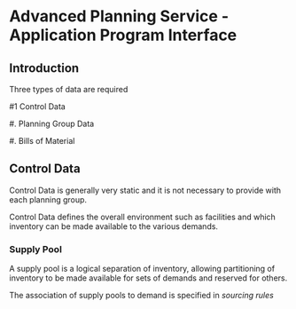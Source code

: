 # Advanced Planning Service  - Application Program Interface

## Introduction

Three types of data are required

#1 Control Data

#. Planning Group Data

#. Bills of Material

## Control Data

Control Data is generally very static and it is not necessary to provide with each 
planning group.

Control Data defines the overall environment such as facilities and which inventory
can be made available to the various demands.

### Supply Pool

A supply pool is a logical separation of inventory, allowing partitioning of inventory
to be made available for sets of demands and reserved for others.

The association of supply pools to demand is specified in *sourcing rules*

